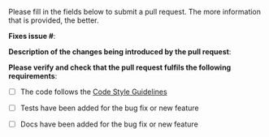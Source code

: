 Please fill in the fields below to submit a pull request.  The more information
that is provided, the better.

**Fixes issue #**:

**Description of the changes being introduced by the pull request**:

**Please verify and check that the pull request fulfils the following
requirements**:

- [ ] The code follows the [Code Style Guidelines](https://github.com/secure-systems-lab/code-style-guidelines#code-style-guidelines)
- [ ] Tests have been added for the bug fix or new feature
- [ ] Docs have been added for the bug fix or new feature


